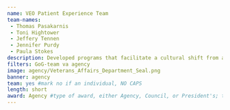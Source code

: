 ```yaml
---
name: VEO Patient Experience Team
team-names: 
 - Thomas Pasakarnis
 - Toni Hightower
 - Jeffery Tennen
 - Jennifer Purdy
 - Paula Stokes
description: Developed programs that facilitate a cultural shift from a traditional bureaucratic system to a patient-focused system. Their changes improved patient experience across 147 VA medical centers by empowering 360,000 employees with the knowledge and skills to deliver exceptional customer service.
filters: GoG-team va agency
image: agency/Veterans_Affairs_Department_Seal.png
banner: agency
team: yes #mark no if an individual, NO CAPS 
length: short
award: Agency #type of award, either Agency, Council, or President's; this is case sensitive so make sure to match the options listed exactly. This section generates the format of the card
---
```

